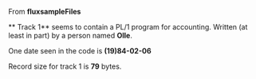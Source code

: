 

From **fluxsampleFiles**

** Track 1** seems to contain a PL/1 program for accounting. Written
(at least in part) by a person named **Olle**.

One date seen in the code is **(19)84-02-06**

Record size for track 1 is **79** bytes.
